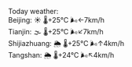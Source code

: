 Today weather:  
Beijing: ☀️   🌡️+25°C 🌬️←7km/h  
Tianjin: 🌫  🌡️+25°C 🌬️↙7km/h  
Shijiazhuang: 🌦   🌡️+25°C 🌬️↑4km/h  
Tangshan: 🌦   🌡️+24°C 🌬️↖4km/h  
